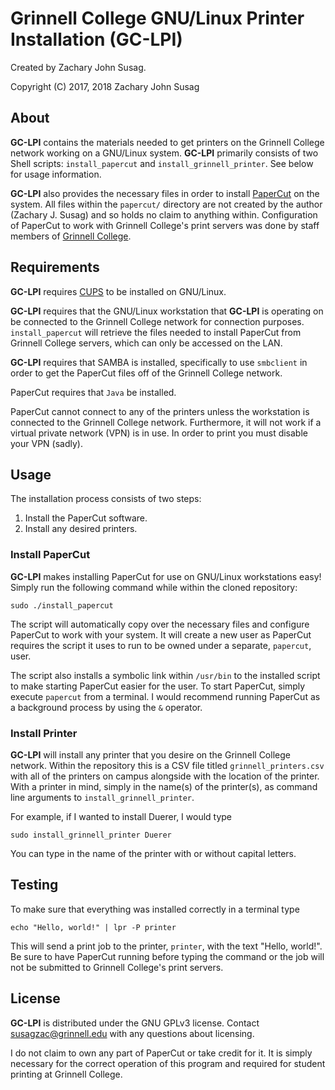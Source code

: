 # Grinnell College GNU/Linux Printer Installation (GC-LPI)

Created by Zachary John Susag.

Copyright (C) 2017, 2018 Zachary John Susag

## About
**GC-LPI** contains the materials needed to get printers on the Grinnell College
network working on a GNU/Linux system. **GC-LPI** primarily consists of two Shell
scripts: `install_papercut` and `install_grinnell_printer`. See below for usage
information.

**GC-LPI** also provides the necessary files in order to
install [PaperCut](https://www.papercut.com/) on the system. All files within
the `papercut/` directory are not created by the author (Zachary J. Susag) and
so holds no claim to anything within. Configuration of PaperCut to work with
Grinnell College's print servers was done by staff members
of [Grinnell College](https://www.grinnell.edu).

## Requirements
**GC-LPI** requires [CUPS](https://www.cups.org/) to be installed on GNU/Linux.

**GC-LPI** requires that the GNU/Linux workstation that **GC-LPI** is operating
on be connected to the Grinnell College network for connection
purposes. `install_papercut` will retrieve the files needed to install PaperCut
from Grinnell College servers, which can only be accessed on the LAN.

**GC-LPI** requires that SAMBA is installed, specifically to use `smbclient` in
order to get the PaperCut files off of the Grinnell College network.

PaperCut requires that `Java` be installed.

PaperCut cannot connect to any of the printers unless the workstation is
connected to the Grinnell College network. Furthermore, it will not work if a
virtual private network (VPN) is in use. In order to print you must disable your
VPN (sadly).

## Usage
The installation process consists of two steps:

1. Install the PaperCut software.
2. Install any desired printers.

### Install PaperCut
**GC-LPI** makes installing PaperCut for use on GNU/Linux workstations easy!
Simply run the following command while within the cloned repository:
```
sudo ./install_papercut
```
The script will automatically copy over the necessary files and configure
PaperCut to work with your system. It will create a new user as PaperCut
requires the script it uses to run to be owned under a separate, `papercut`,
user.

The script also installs a symbolic link within `/usr/bin` to the installed
script to make starting PaperCut easier for the user. To start PaperCut, simply
execute `papercut` from a terminal. I would recommend running PaperCut as a
background process by using the `&` operator.

### Install Printer
**GC-LPI** will install any printer that you desire on the Grinnell College
network. Within the repository this is a CSV file titled `grinnell_printers.csv`
with all of the printers on campus alongside with the location of the
printer. With a printer in mind, simply  in the name(s) of the printer(s), as
command line arguments to `install_grinnell_printer`. 

For example, if I wanted to install Duerer, I would type
```
sudo install_grinnell_printer Duerer
```
You can type in the name of the printer with or without capital letters.

## Testing
To make sure that everything was installed correctly in a terminal type
```
echo "Hello, world!" | lpr -P printer
```
This will send a print job to the printer, `printer`, with the text "Hello,
world!". Be sure to have PaperCut running before typing the command or the job
will not be submitted to Grinnell College's print servers.

## License
**GC-LPI** is distributed under the GNU GPLv3
license. Contact [susagzac@grinnell.edu](mailto:susagzac@grinnell.edu) with any
questions about licensing.

I do not claim to own any part of PaperCut or take credit for it. It is simply
necessary for the correct operation of this program and required for student
printing at Grinnell College.
